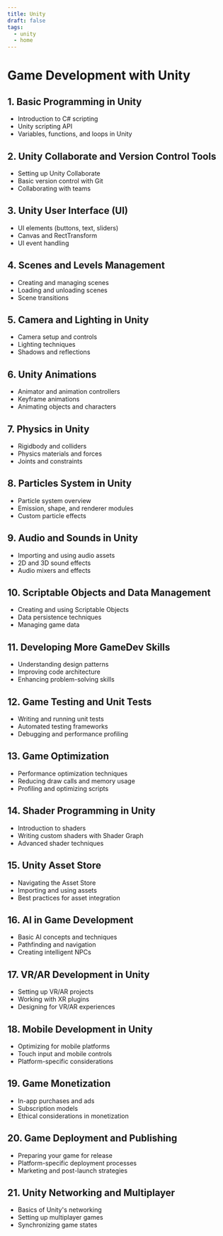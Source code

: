 ```yaml
---
title: Unity
draft: false
tags:
  - unity
  - home
---
```

# Game Development with Unity

## 1. Basic Programming in Unity
- Introduction to C# scripting
- Unity scripting API
- Variables, functions, and loops in Unity

## 2. Unity Collaborate and Version Control Tools
- Setting up Unity Collaborate
- Basic version control with Git
- Collaborating with teams

## 3. Unity User Interface (UI)
- UI elements (buttons, text, sliders)
- Canvas and RectTransform
- UI event handling

## 4. Scenes and Levels Management
- Creating and managing scenes
- Loading and unloading scenes
- Scene transitions

## 5. Camera and Lighting in Unity
- Camera setup and controls
- Lighting techniques
- Shadows and reflections

## 6. Unity Animations
- Animator and animation controllers
- Keyframe animations
- Animating objects and characters

## 7. Physics in Unity
- Rigidbody and colliders
- Physics materials and forces
- Joints and constraints

## 8. Particles System in Unity
- Particle system overview
- Emission, shape, and renderer modules
- Custom particle effects

## 9. Audio and Sounds in Unity
- Importing and using audio assets
- 2D and 3D sound effects
- Audio mixers and effects

## 10. Scriptable Objects and Data Management
- Creating and using Scriptable Objects
- Data persistence techniques
- Managing game data

## 11. Developing More GameDev Skills
- Understanding design patterns
- Improving code architecture
- Enhancing problem-solving skills

## 12. Game Testing and Unit Tests
- Writing and running unit tests
- Automated testing frameworks
- Debugging and performance profiling

## 13. Game Optimization
- Performance optimization techniques
- Reducing draw calls and memory usage
- Profiling and optimizing scripts

## 14. Shader Programming in Unity
- Introduction to shaders
- Writing custom shaders with Shader Graph
- Advanced shader techniques

## 15. Unity Asset Store
- Navigating the Asset Store
- Importing and using assets
- Best practices for asset integration

## 16. AI in Game Development
- Basic AI concepts and techniques
- Pathfinding and navigation
- Creating intelligent NPCs

## 17. VR/AR Development in Unity
- Setting up VR/AR projects
- Working with XR plugins
- Designing for VR/AR experiences

## 18. Mobile Development in Unity
- Optimizing for mobile platforms
- Touch input and mobile controls
- Platform-specific considerations

## 19. Game Monetization
- In-app purchases and ads
- Subscription models
- Ethical considerations in monetization

## 20. Game Deployment and Publishing
- Preparing your game for release
- Platform-specific deployment processes
- Marketing and post-launch strategies

## 21. Unity Networking and Multiplayer
- Basics of Unity's networking
- Setting up multiplayer games
- Synchronizing game states








